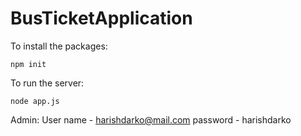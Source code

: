 # BusTicketApplication
To install the packages:
```
npm init
````
To run the server:
```
node app.js
```
Admin:
User name - harishdarko@mail.com
password  - harishdarko

